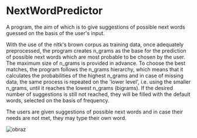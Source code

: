 # NextWordPredictor
A program, the aim of which is to give suggestions of possible next words guessed on the basis of the user's input.

With the use of the nltk's brown corpus as training data, once adequately preprocessed, the program creates n_grams as the base for the prediction of possible next words which are most probable to be chosen by the user. The maximum size of n_grams is provided in advance. To choose the best matches, the program follows the n_grams hierarchy, which means that it calculates the probabilities of the highest n_grams and in case of missing data, the same process is repeated on the 'lower level', i.e. using the smaller n_grams, until it reaches the lowest n_grams (bigrams). If the desired number of suggestions is still not reached, they will be filled with the default words, selected on the basis of frequency.

The users are given suggestions of possible next words and in case their needs are not met, they may type their own word.

![obraz](https://user-images.githubusercontent.com/58611238/185006447-aebe399c-5953-41d5-9296-a873f99a6450.png)
